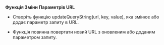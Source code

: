 **Функція Зміни Параметрів URL**

* Створіть функцію updateQueryString(url, key, value), яка змінює або додає параметр запиту в URL.

* Функція повинна повертати новий URL з оновленим або доданим параметром запиту.
